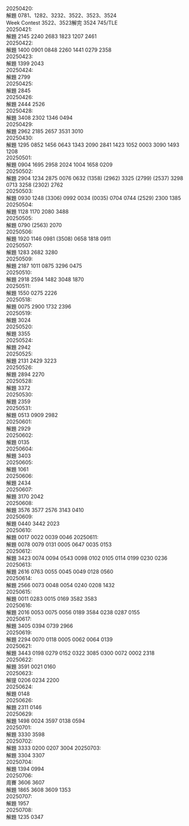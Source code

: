 20250420:  
解題 0781、1282、3232、3522、3523、3524  
Week Contest 3522、3523解完 3524 745/TLE  
20250421:  
解題 2145  2240 2683 1823 1207 2461   
20250422:  
解題 1400 0901 0848 2260 1441 0279 2358  
20250423:  
解題 1399 2043  
20250424:  
解題 2799  
20250425:  
解題 2845  
20250426:  
解題 2444 2526  
20250428:  
解題 3408 2302 1346 0494  
20250429:  
解題 2962 2185 2657 3531 3010  
20250430:  
解題 1295 0852 1456 0643 1343 2090 2841 1423 1052 0003 3090 1493 1208   
20250501:  
解題 0904 1695 2958 2024 1004 1658 0209  
20250502:  
解題 2904 1234 2875 0076 0632 (1358) (2962) 3325 (2799) (2537) 3298 0713 3258 (2302) 2762  
20250503:  
解題 0930 1248 (3306) 0992 0034 (0035) 0704 0744 (2529) 2300 1385  
20250504:  
解題 1128 1170 2080 3488  
20250505:  
解題 0790 (2563) 2070  
20250506:  
解題 1920 1146 0981 (3508) 0658 1818 0911  
20250507:  
解題 1283 2682 3280  
20250509:  
解題 2187 1011 0875 3296 0475  
20250510:  
解題 2918 2594 1482 3048 1870  
20250511:  
解題 1550 0275 2226   
20250518:  
解題 0075 2900 1732 2396  
20250519:  
解題 3024  
20250520:  
解題 3355  
20250524:  
解題 2942  
20250525:  
解題 2131 2429 3223  
20250526:  
解題 2894 2270  
20250528:  
解題 3372  
20250530:  
解題 2359  
20250531:  
解題 0513 0909 2982  
20250601:  
解題 2929  
20250602:  
解題 0135  
20250604:  
解題 3403  
20250605:  
解題 1061  
20250606:  
解題 2434  
20250607:  
解題 3170 2042   
20250608:  
解題 3576 3577 2576 3143 0410  
20250609:  
解題 0440 3442 2023  
20250610:  
解題 0017 0022 0039 0046 
20250611:  
解題 0078 0079 0131 0005 0647 0035 0153   
20250612:  
解題 3423 0074 0094 0543 0098 0102 0105 0114 0199 0230 0236   
20250613:  
解題 2616 0763 0055 0045 0049 0128 0560  
20250614:  
解題 2566 0073 0048 0054 0240 0208 1432  
20250615:  
解題 0011 0283 0015 0169 3582 3583  
20250616:  
解題 2016 0053 0075 0056 0189 3584 0238 0287 0155  
20250617:  
解題 3405 0394 0739	2966  
20250619:  
解題 2294 0070 0118 0005 0062 0064 0139  
20250621:	
解題 3443 0198 0279 0152 0322 3085 0300 0072 0002  2318  
20250622:  
解題 3591 0021 0160   
20250623:  
解提 0206 0234 2200  
20250624:  
解題 0148   
20250626:  
解題 2311 0146   
20250629:  
解題 1498 0024 3597 0138 0594  
20250701:  
解題 3330 3598   
20250702:  
解題 3333 0200 0207 3004 
20250703:  
解題 3304 3307   
20250704:  
解題 1394 0994  
20250706:  
周賽 3606 3607  
解題 1865 3608 3609 1353  
20250707:  
解題 1957   
20250708:  
解題 1235 0347   